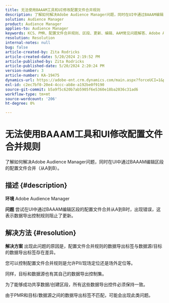 ```yaml
---
title: 无法使用BAAAM工具和UI修改配置文件合并规则
description: 了解如何解决Adobe Audience Manager问题，同时在UI中通过BAAAM编辑区段的配置文件合并（从A到B）。
solution: Audience Manager
product: Audience Manager
applies-to: Audience Manager
keywords: KCS、PMR、配置文件合并规则、区段、更新、编辑、AAM常见问题解答、Adobe Audience Manager、无法修改、BAAAM工具
resolution: Resolution
internal-notes: null
bug: false
article-created-by: Zita Rodricks
article-created-date: 5/20/2024 2:19:52 PM
article-published-by: Zita Rodricks
article-published-date: 5/20/2024 2:20:24 PM
version-number: 3
article-number: KA-19475
dynamics-url: https://adobe-ent.crm.dynamics.com/main.aspx?forceUCI=1&pagetype=entityrecord&etn=knowledgearticle&id=7f22d003-b416-ef11-9f8a-6045bd026dc7
exl-id: c2ec7bf0-20e4-4ccc-ab8e-a192be0f9190
source-git-commit: b5a9f5c620b7ab5905f6e5360e18ba2036c31ad6
workflow-type: tm+mt
source-wordcount: '206'
ht-degree: 0%

---
```


# 无法使用BAAAM工具和UI修改配置文件合并规则


了解如何解决Adobe Audience Manager问题，同时在UI中通过BAAAM编辑区段的配置文件合并（从A到B）。

## 描述 {#description}


<b>环境</b>
Adobe Audience Manager

<b>问题</b>
尝试在UI中通过BAAAM编辑区段的配置文件合并从A到B时，出现错误，这表示数据导出控制规则阻止了更新。


## 解决方法 {#resolution}


<b>解决方案</b>
出现此问题的原因是，配置文件合并规则的数据导出标签与数据源/目标的数据导出标签存在差异。

您可以控制配置文件合并规则是允许PII/现场定位还是场外定位等。

同样，目标和数据源也有其自己的数据导出控制集。

为了能够成功共享数据/创建区段，所有这些数据导出控件必须保持一致。

由于PMR和目标/数据源之间的数据导出标签不匹配，可能会出现此类问题。

